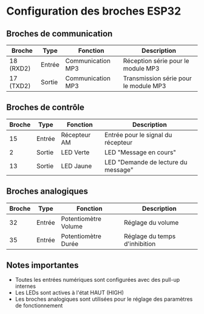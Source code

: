 # Configuration des broches ESP32 

## Broches de communication

| Broche | Type | Fonction | Description |
|--------|------|----------|-------------|
| 18 (RXD2) | Entrée | Communication MP3 | Réception série pour le module MP3 |
| 17 (TXD2) | Sortie | Communication MP3 | Transmission série pour le module MP3 |

## Broches de contrôle

| Broche | Type | Fonction | Description |
|--------|------|----------|-------------|
| 15 | Entrée | Récepteur AM | Entrée pour le signal du récepteur |
| 2 | Sortie | LED Verte | LED "Message en cours" |
| 13 | Sortie | LED Jaune | LED "Demande de lecture du message" |

## Broches analogiques

| Broche | Type | Fonction | Description |
|--------|------|----------|-------------|
| 32 | Entrée | Potentiomètre Volume | Réglage du volume |
| 35 | Entrée | Potentiomètre Durée | Réglage du temps d'inhibition |

## Notes importantes

- Toutes les entrées numériques sont configurées avec des pull-up internes
- Les LEDs sont actives à l'état HAUT (HIGH)
- Les broches analogiques sont utilisées pour le réglage des paramètres de fonctionnement
